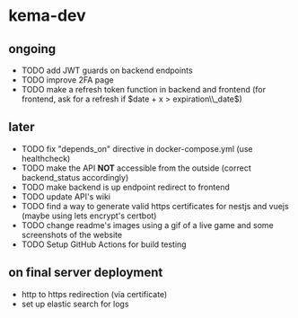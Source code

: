 # kema-dev

## ongoing

* TODO add JWT guards on backend endpoints
* TODO improve 2FA page
* TODO make a refresh token function in backend and frontend (for frontend, ask for a refresh if $date + x > expiration\\_date$)

## later

* TODO fix "depends_on" directive in docker-compose.yml (use healthcheck)
* TODO make the API **NOT** accessible from the outside (correct backend_status accordingly)
* TODO make backend is up endpoint redirect to frontend
* TODO update API's wiki
* TODO find a way to generate valid https certificates for nestjs and vuejs (maybe using lets encrypt's certbot)
* TODO change readme's images using a gif of a live game and some screenshots of the website
* TODO Setup GitHub Actions for build testing

## on final server deployment

* http to https redirection (via certificate)
* set up elastic search for logs
